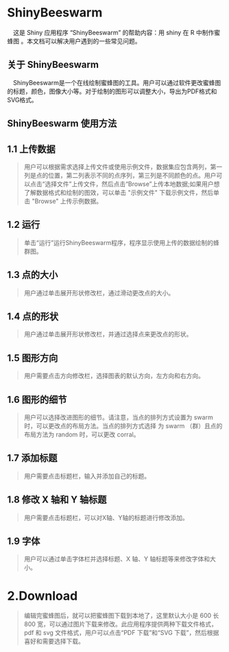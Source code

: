 # **ShinyBeeswarm**


&#8195;这是 Shiny 应用程序 “ShinyBeeswarm” 的帮助内容：用 shiny 在 R 中制作蜜蜂图 。本文档可以解决用户遇到的一些常见问题。
## **关于 ShinyBeeswarm**

&#8195;ShinyBeeswarm是一个在线绘制蜜蜂图的工具。用户可以通过软件更改蜜蜂图的标题，颜色，图像大小等。对于绘制的图形可以调整大小，导出为PDF格式和SVG格式。 

## **ShinyBeeswarm 使用方法**
>
## **1.1 上传数据**
>用户可以根据需求选择上传文件或使用示例文件，数据集应包含两列，第一列是点的位置，第二列表示不同的点序列，第三列是不同颜色的点。用户可以点击“选择文件”上传文件，然后点击“Browse”上传本地数据;如果用户想了解数据格式和绘制的图效，可以单击 "示例文件" 下载示例文件，然后单击 "Browse" 上传示例数据。
## **1.2 运行**
>单击“运行”运行ShinyBeeswarm程序，程序显示使用上传的数据绘制的蜂群图。
## **1.3 点的大小**
>用户通过单击展开形状修改栏，通过滑动更改点的大小。
## **1.4 点的形状**
>用户通过单击展开形状修改栏，并通过选择点来更改点的形状。
## **1.5 图形方向**
>用户需要点击方向修改栏，选择图表的默认方向，左方向和右方向。
## **1.6 图形的细节**
>用户可以选择改进图形的细节。请注意，当点的排列方式设置为 swarm 时，可以更改点的布局方法。当点的排列方式选择 为 swarm （群）且点的布局方法为 random 时，可以更改 corral。
## **1.7 添加标题**
>用户需要点击标题栏，输入并添加自己的标题。
## **1.8 修改 X 轴和 Y 轴标题**
>用户需要点击标题栏，可以对X轴、Y轴的标题进行修改添加。
## **1.9 字体**
>用户可以通过单击字体栏并选择标题、X 轴、Y 轴标题等来修改字体和大小。
# 2.Download
>编辑完蜜蜂图后，就可以把蜜蜂图下载到本地了，这里默认大小是 600 长 800 宽，可以通过图片下载来修改。此应用程序提供两种下载文件格式，pdf 和 svg 文件格式，用户可以点击“PDF 下载”和“SVG 下载”，然后根据喜好和需要选择下载。


